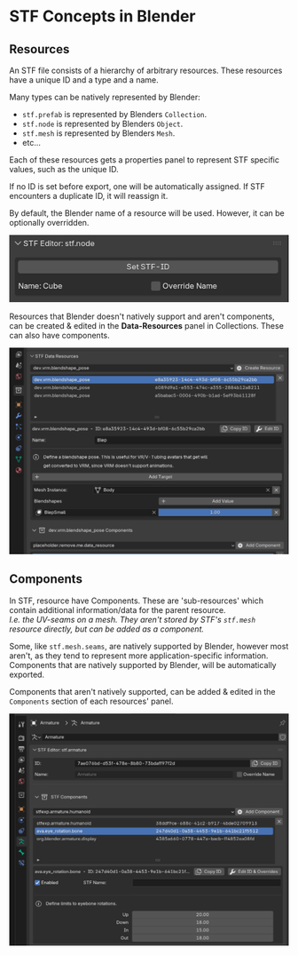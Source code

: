 # STF Concepts in Blender

## Resources
An STF file consists of a hierarchy of arbitrary resources. These resources have a unique ID and a type and a name.

Many types can be natively represented by Blender:
* `stf.prefab` is represented by Blenders `Collection`.
* `stf.node` is represented by Blenders `Object`.
* `stf.mesh` is represented by Blenders `Mesh`.
* etc...

Each of these resources gets a properties panel to represent STF specific values, such as the unique ID.

If no ID is set before export, one will be automatically assigned. If STF encounters a duplicate ID, it will reassign it.

By default, the Blender name of a resource will be used. However, it can be optionally overridden.

![](img/id_editor.png)

Resources that Blender doesn't natively support and aren't components, can be created & edited in the **Data-Resources** panel in Collections. These can also have components.

![](img/data_panel.png)

## Components
In STF, resource have Components. These are 'sub-resources' which contain additional information/data for the parent resource.\
*I.e. the UV-seams on a mesh. They aren't stored by STF's `stf.mesh` resource directly, but can be added as a component.*

Some, like `stf.mesh.seams`, are natively supported by Blender, however most aren't, as they tend to represent more application-specific information.\
Components that are natively supported by Blender, will be automatically exported.

Components that aren't natively supported, can be added & edited in the `Components` section of each resources' panel.

![](img/component_panel.png)


<!--
## Blender Native Resources

### Collection - stf.prefab

### Object - stf.node

### Armature - stf.armature

### Bones - stf.bone

### Mesh - stf.mesh

### Material - stf.material

### Image - stf.image

### Action - stf.animation
-->
